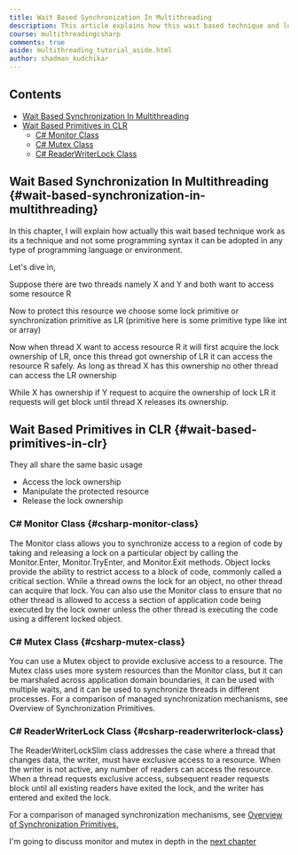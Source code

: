 ```yaml
--- 
title: Wait Based Synchronization In Multithreading 
description: This article explains how this wait based technique and lock-based synchronization works. A lock is a synchronization mechanism for enforcing limits on access to a resource in an environment where there are many threads of execution.
course: multithreadingcsharp
comments: true
aside: multithreading_tutorial_aside.html
author: shadman_kudchikar
---
```


## Contents

* [Wait Based Synchronization In Multithreading](#wait-based-synchronization-in-multithreading)
* [Wait Based Primitives in CLR](#wait-based-primitives-in-clr)
	- [C# Monitor Class](#csharp-monitor-class)
	- [C# Mutex Class](#csharp-mutex-class)
	- [C# ReaderWriterLock Class](#csharp-readerwriterlock-class)

## Wait Based Synchronization In Multithreading {#wait-based-synchronization-in-multithreading}

In this chapter, I will explain how actually this wait based technique work as its a technique and not some programming syntax it can be adopted in any type of programming language or environment.

Let's dive in,

Suppose there are two threads namely X and Y and both want to access some resource R

Now to protect this resource we choose some lock primitive or synchronization primitive as LR (primitive here is some primitive type like int or array)

Now when thread X want to access resource R it will first acquire the lock ownership of LR, once this thread got ownership of LR it can access the resource R safely. As long as thread X has this ownership no other thread can access the LR ownership

While X has ownership if Y request to acquire the ownership of lock LR it requests will get block until thread X releases its ownership.

## Wait Based Primitives in CLR {#wait-based-primitives-in-clr}

They all share the same basic usage

*   Access the lock ownership
*   Manipulate the protected resource
*   Release the lock ownership

### C# Monitor Class {#csharp-monitor-class}

The Monitor class allows you to synchronize access to a region of code by taking and releasing a lock on a particular object by calling the Monitor.Enter, Monitor.TryEnter, and Monitor.Exit methods. Object locks provide the ability to restrict access to a block of code, commonly called a critical section. While a thread owns the lock for an object, no other thread can acquire that lock. You can also use the Monitor class to ensure that no other thread is allowed to access a section of application code being executed by the lock owner unless the other thread is executing the code using a different locked object.

### C# Mutex Class {#csharp-mutex-class}

You can use a Mutex object to provide exclusive access to a resource. The Mutex class uses more system resources than the Monitor class, but it can be marshaled across application domain boundaries, it can be used with multiple waits, and it can be used to synchronize threads in different processes. For a comparison of managed synchronization mechanisms, see Overview of Synchronization Primitives.

### C# ReaderWriterLock Class {#csharp-readerwriterlock-class}

The ReaderWriterLockSlim class addresses the case where a thread that changes data, the writer, must have exclusive access to a resource. When the writer is not active, any number of readers can access the resource. When a thread requests exclusive access, subsequent reader requests block until all existing readers have exited the lock, and the writer has entered and exited the lock.

For a comparison of managed synchronization mechanisms, see [Overview of Synchronization Primitives.](https://docs.microsoft.com/en-us/dotnet/standard/threading/overview-of-synchronization-primitives)

I'm going to discuss monitor and mutex in depth in the [next chapter](/thread-synchronization-in-csharp/csharp-monitor/)
